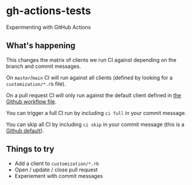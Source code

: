 # gh-actions-tests
Experimenting with GitHub Actions

## What's happening

This changes the matrix of clients we run CI against depending on the branch and commit messages.

On `master`/`main` CI will run against all clients (defined by looking for a `customization/*.rb` file).

On a pull request CI will only run against the default client defined in [the Github workflow file](.github/workflows/ci.yml).

You can trigger a full CI run by including `ci full` in your commit message.

You can skip all CI by including `ci skip` in your commit message (this is a [Github default](https://github.blog/changelog/2021-02-08-github-actions-skip-pull-request-and-push-workflows-with-skip-ci/)).

## Things to try

- Add a client to `customization/*.rb`
- Open / update / close pull request
- Experiement with commit messages

